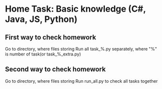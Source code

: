 # Home Task: Basic knowledge (C#, Java, JS, Python)
## First way to check homework
Go to directory, where files storing
Run all task_%.py separately, where "%" is number of task(or task_%_extra.py)

## Second way to check homework
Go to directory, where files storing
Run run_all.py to check all tasks together
